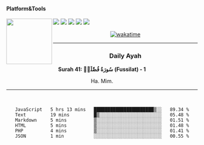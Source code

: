 #### Platform&Tools

[![](https://img.shields.io/badge/-NPM-cb3837?style=flat-square&logo=npm&logoColor=white)](https://npmjs.com/)
[![](https://img.shields.io/badge/PHP-777BB4?style=flat-square&logo=php&logoColor=white)](https://nodejs.org/)
[![](https://img.shields.io/badge/Julia-9558B2?style=flat-square&logo=julia&logoColor=white)](https://nodejs.org/)
<img src="https://avatars.githubusercontent.com/u/31664438?v=4" width="120" align="left">
[![](https://img.shields.io/badge/-Node.js-43853d?style=flat-square&logo=node.js&logoColor=ffffff)](https://nodejs.org/)
[![](https://img.shields.io/badge/Visual_Studio_Code-0078D4?style=flat-square&logo=visual%20studio%20code&logoColor=white)](https://nodejs.org/)

<center>

[![wakatime](https://wakatime.com/badge/user/87646243-158a-4241-a3cb-668e1fa2dbb8.svg)](https://wakatime.com/@87646243-158a-4241-a3cb-668e1fa2dbb8)
               

_______ 
### Daily Ayah

<!--START_SECTION:quran-->

**Surah 41: سُورَةُ فُصِّلَتۡ (Fussilat) - 1**

Ha. Mim.
 <!--END_SECTION:quran-->

  
                       
                                             
_______

&nbsp;&nbsp;     &nbsp;&nbsp;    &nbsp;&nbsp;   &nbsp;&nbsp;
 
<!--START_SECTION:waka-->

```text
JavaScript   5 hrs 13 mins   ██████████████████████▒░░   89.34 %
Text         19 mins         █▒░░░░░░░░░░░░░░░░░░░░░░░   05.48 %
Markdown     5 mins          ▒░░░░░░░░░░░░░░░░░░░░░░░░   01.51 %
HTML         5 mins          ▒░░░░░░░░░░░░░░░░░░░░░░░░   01.48 %
PHP          4 mins          ▒░░░░░░░░░░░░░░░░░░░░░░░░   01.41 %
JSON         1 min           ░░░░░░░░░░░░░░░░░░░░░░░░░   00.55 %
```

<!--END_SECTION:waka-->
